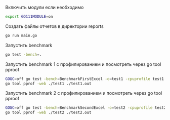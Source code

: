 Включить модули если необходимо
```bash
export GO111MODULE=on
```

Создать файлы отчетов в директории reports
```bash
go run main.go
```
Запустить benchmark
```bash
go test -bench=.
```
Запустить benchmark 1 с профилированием и посмотреть через go tool pproof
```bash
GOGC=off go test -bench=BenchmarkFirstExcel -o=test1 -cpuprofile test1.out
go tool pprof -web ./test1 ./test1.out
```
Запустить benchmark 2 с профилированием и посмотреть через go tool pproof
```bash
GOGC=off go test -bench=BenchmarkSecondExcel -o=test2 -cpuprofile test2.out
go tool pprof -web ./test2 ./test2.out
```